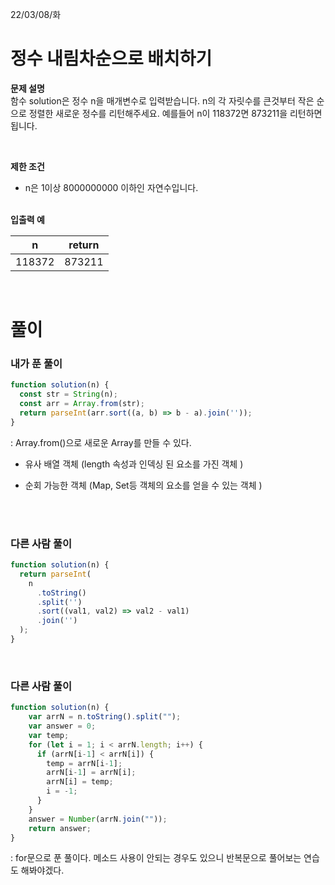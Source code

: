 22/03/08/화

<h1>정수 내림차순으로 배치하기</h1>

<strong>문제 설명</strong>  
함수 solution은 정수 n을 매개변수로 입력받습니다. n의 각 자릿수를 큰것부터 작은 순으로 정렬한 새로운 정수를 리턴해주세요. 예를들어 n이 118372면 873211을 리턴하면 됩니다.

<br>

<strong>제한 조건</strong>

- n은 1이상 8000000000 이하인 자연수입니다.

<br>
<strong>입출력 예</strong>

| n      | return |
| ------ | ------ |
| 118372 | 873211 |

<br>

<h1>풀이</h1>
<h3>내가 푼 풀이</h3>

```javascript
function solution(n) {
  const str = String(n);
  const arr = Array.from(str);
  return parseInt(arr.sort((a, b) => b - a).join(''));
}
```

: Array.from()으로 새로운 Array를 만들 수 있다.

- 유사 배열 객체 (length 속성과 인덱싱 된 요소를 가진 객체 )

- 순회 가능한 객체 (Map, Set등 객체의 요소를 얻을 수 있는 객체 )


<br>
<br>
<h3>다른 사람 풀이</h3>

```javascript
function solution(n) {
  return parseInt(
    n
      .toString()
      .split('')
      .sort((val1, val2) => val2 - val1)
      .join('')
  );
}
```

<br>
<h3>다른 사람 풀이</h3>

```javascript
function solution(n) {
    var arrN = n.toString().split("");
    var answer = 0;
    var temp;
    for (let i = 1; i < arrN.length; i++) {
      if (arrN[i-1] < arrN[i]) {
        temp = arrN[i-1];
        arrN[i-1] = arrN[i];
        arrN[i] = temp;
        i = -1;
      }
    }
    answer = Number(arrN.join(""));
    return answer;
}
```
: for문으로 푼 풀이다. 메소드 사용이 안되는 경우도 있으니 반복문으로 풀어보는 연습도 해봐야겠다. 